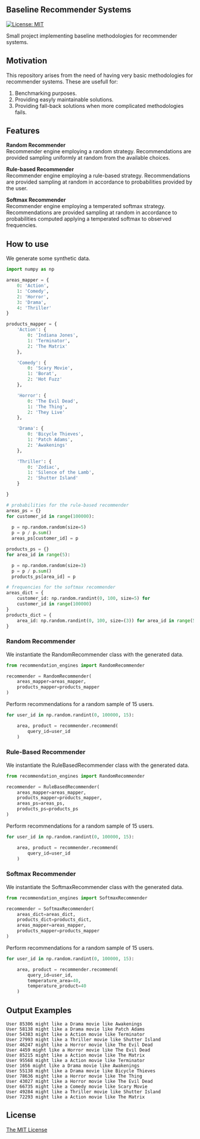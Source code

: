 ## Baseline Recommender Systems


[![License: MIT](https://img.shields.io/badge/License-MIT-yellow.svg)](https://opensource.org/licenses/MIT)

Small project implementing baseline methodologies for recommender systems.

## Motivation

This repository arises from the need of having very basic methodologies for recommender systems. These are usefull for:

1. Benchmarking purposes.
2. Providing easyly maintainable solutions.
3. Providing fall-back solutions when more complicated methodologies fails.

## Features

**Random Recommender**  
Recommender engine employing a random strategy. Recommendations are provided sampling uniformly at random from the available choices.
  
**Rule-based Recommender**  
Recommender engine employing a rule-based strategy. Recommendations are provided sampling at random in accordance to probabilities provided by the user.

**Softmax Recommender**  
Recommender engine employing a temperated softmax strategy. Recommendations are provided sampling at random in accordance to probabilities computed applying a temperated softmax to observed frequencies.  
  

## How to use  
  
We generate some synthetic data.
```python
import numpy as np

areas_mapper = {
    0: 'Action',
    1: 'Comedy',
    2: 'Horror',
    3: 'Drama',
    4: 'Thriller'
}

products_mapper = {
    'Action': {
        0: 'Indiana Jones',
        1: 'Terminator',
        2: 'The Matrix'
    },

    'Comedy': {
        0: 'Scary Movie',
        1: 'Borat',
        2: 'Hot Fuzz'
    },

    'Horror': {
        0: 'The Evil Dead',
        1: 'The Thing',
        2: 'They Live'
    },

    'Drama': {
        0: 'Bicycle Thieves',
        1: 'Patch Adams',
        2: 'Awakenings'
    },

    'Thriller': {
        0: 'Zodiac',
        1: 'Silence of the Lamb',
        2: 'Shutter Island'
    }

}

# probabilities for the rule-based recommender
areas_ps = {}
for customer_id in range(100000):
  
  p = np.random.random(size=5)
  p = p / p.sum()
  areas_ps[customer_id] = p

products_ps = {}
for area_id in range(5):

  p = np.random.random(size=3)
  p = p / p.sum()
  products_ps[area_id] = p

# frequencies for the softmax recommender
areas_dict = {
    customer_id: np.random.randint(0, 100, size=5) for
    customer_id in range(100000)
}
products_dict = {
    area_id: np.random.randint(0, 100, size=(3)) for area_id in range(5)
}
```
### Random Recommender
We instantiate the RandomRecommender class with the generated data.
```python
from recommendation_engines import RandomRecommender

recommender = RandomRecommender(
    areas_mapper=areas_mapper,
    products_mapper=products_mapper
)
```  
Perform recommendations for a random sample of 15 users.
```python
for user_id in np.random.randint(0, 100000, 15):

    area, product = recommender.recommend(
        query_id=user_id
    )
```  
### Rule-Based Recommender
We instantiate the RuleBasedRecommender class with the generated data.
```python
from recommendation_engines import RandomRecommender

recommender = RuleBasedRecommender(
    areas_mapper=areas_mapper,
    products_mapper=products_mapper,
    areas_ps=areas_ps, 
    products_ps=products_ps
)
```  
Perform recommendations for a random sample of 15 users.
```python
for user_id in np.random.randint(0, 100000, 15):

    area, product = recommender.recommend(
        query_id=user_id
    )
```  
### Softmax Recommender

We instantiate the SoftmaxRecommender class with the generated data.
```python
from recommendation_engines import SoftmaxRecommender

recommender = SoftmaxRecommender(
    areas_dict=areas_dict,
    products_dict=products_dict,
    areas_mapper=areas_mapper,
    products_mapper=products_mapper
)
```  
Perform recommendations for a random sample of 15 users.
```python
for user_id in np.random.randint(0, 100000, 15):

    area, product = recommender.recommend(
        query_id=user_id,
        temperature_area=40,
        temperature_product=40
    )
```  
## Output Examples
```
User 85306 might like a Drama movie like Awakenings
User 58138 might like a Drama movie like Patch Adams
User 54383 might like a Action movie like Terminator
User 27993 might like a Thriller movie like Shutter Island
User 46247 might like a Horror movie like The Evil Dead
User 4459 might like a Horror movie like The Evil Dead
User 85215 might like a Action movie like The Matrix
User 95568 might like a Action movie like Terminator
User 1656 might like a Drama movie like Awakenings
User 55138 might like a Drama movie like Bicycle Thieves
User 78636 might like a Horror movie like The Thing
User 43027 might like a Horror movie like The Evil Dead
User 66735 might like a Comedy movie like Scary Movie
User 49284 might like a Thriller movie like Shutter Island
User 72293 might like a Action movie like The Matrix
```
 
## License

[The MIT License](https://github.com/vb690/bazaar/blob/master/LICENSE)


